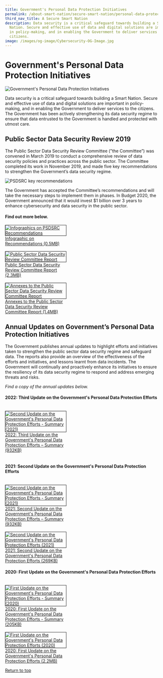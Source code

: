 ```yaml
---
title: Government's Personal Data Protection Initiatives
permalink: /about-smart-nation/secure-smart-nation/personal-data-protection-initiatives
third_nav_title: A Secure Smart Nation
description: Data security is a critical safeguard towards building a Smart
  Nation. Secure and effective use of data and digital solutions are important
  in policy-making, and in enabling the Government to deliver services to the
  citizens.
image: /images/og-image/Cybersecurity-OG-Image.jpg
---
```

# Government's Personal Data Protection Initiatives
![Government's Personal Data Protection Initiatives](/images/abt-smart-nation/Government’s_PDPI_1920px.jpeg)

Data security is a critical safeguard towards building a Smart Nation. Secure and effective use of data and digital solutions are important in policy-making, and in enabling the Government to deliver services to the citizens. The Government has been actively strengthening its data security regime to ensure that data entrusted to the Government is handled and protected with utmost care.

## Public Sector Data Security Review 2019

The Public Sector Data Security Review Committee (”the Committee”) was convened in March 2019 to conduct a comprehensive review of data security policies and practices across the public sector. The Committee completed its work in November 2019, and made five key recommendations to strengthen the Government’s data security regime.

![PSDSRC key recommendations](/images/abt-smart-nation/psdsrc-key-recommendation.png)

The Government has accepted the Committee’s recommendations and will take the necessary steps to implement them in phases. In Budget 2020, the Government announced that it would invest $1 billion over 3 years to enhance cybersecurity and data security in the public sector.
 
#### Find out more below.
  
<div style="width:40%"> 
 <a href="/files/abt-smart-nation/psdsrc-infographic.pdf" target="_blank"><img style="border:1px solid black;" src="/images/abt-smart-nation/psdsrc-infographic-cover.jpg" alt="Infographics on PSDSRC Recommendations">Infographic on Recommendations (0.5MB)</a>
</div>

<br>

<div style="width:40%"> 
<a href="/files/publications/psdsrc-main-report-Nov2019.pdf" target="_blank"><img style="border:1px solid black;" src="/images/abt-smart-nation/psdsrc-main-report-Nov2019-1.jpg" alt="Public Sector Data Security Review Committee Report">Public Sector Data Security Review Committee Report (2.3MB)</a>
</div>

<br>

<div style="width:40%"> 
<a href="/files/publications/annexes-to-the-psdsrc-final-report.pdf" target="_blank"><img style="border:1px solid black;" src="/images/abt-smart-nation/annexes-to-the-psdsrc-final-report-cover.jpg" alt="Annexes to the Public Sector Data Security Review Committee Report">Annexes to the Public Sector Data Security Review Committee Report (1.4MB)</a>
</div>

 
## Annual Updates on Government’s Personal Data Protection Initiatives

The Government publishes annual updates to highlight efforts and initiatives taken to strengthen the public sector data security regime and safeguard data. The reports also provide an overview of the effectiveness of the efforts and initiatives, and lessons learnt from data incidents. The Government will continually and proactively enhance its initiatives to ensure the resiliency of its data security regime to respond and address emerging threats and risks.

*Find a copy of the annual updates below.*

#### 2022: Third Update on the Government's Personal Data Protection Efforts

<br>

<div style="width:40%"> 
 <a href="/files/publications/Government's%20Personal%20Data%20Protection%20Efforts%202022.pdf" target="_blank"><img style="border:1px solid black;" src="/images/abt-smart-nation/2022-third-update-on-data-protection-efforts.jpg" alt="Second Update on the Government's Personal Data Protection Efforts - Summary (2021)">2022: Third Update on the Government's Personal Data Protection Efforts – Summary (932KB)</a>
</div>

<br>

#### 2021: Second Update on the Government's Personal Data Protection Efforts

<br>

<div style="width:40%"> 
 <a href="/files/publications/government-personal-data-protection-efforts-2021-summary.pdf" target="_blank"><img style="border:1px solid black;" src="/images/abt-smart-nation/government-personal-data-protection-efforts-2021-summary-cover.jpg" alt="Second Update on the Government's Personal Data Protection Efforts - Summary (2021)">2021: Second Update on the Government's Personal Data Protection Efforts – Summary (932KB)</a>
</div>

<br>

<div style="width:40%"> 
 <a href="/files/publications/government-personal-data-protection-efforts-2021.pdf" target="_blank"><img style="border:1px solid black;" src="/images/abt-smart-nation/2021-report-update-on-pdprc.png" alt="Second Update on the Government's Personal Data Protection Efforts (2021)">2021: Second Update on the Government's Personal Data Protection Efforts (269KB)</a>
</div>

#### 2020: First Update on the Government's Personal Data Protection Efforts 

<br>

<div style="width:40%"> 
<a href="/files/publications/annual-update-on-govt-personal-data-protection-efforts-Nov2020-summary.pdf" target="_blank"><img style="border:1px solid black;" src="/images/abt-smart-nation/annual-update-on-govt-personal-data-protection-efforts-Nov2020-summary_cover.jpg" alt="First Update on the Government's Personal Data Protection Efforts - Summary (2020)">2020: First Update on the Government's Personal Data Protection Efforts - Summary (205KB)</a>
</div>

<br>

<div style="width:40%"> 
 <a href="/files/publications/annual-update-on-govt-personal-data-protection-efforts-2020.pdf" target="_blank"><img style="border:1px solid black;" src="images/abt-smart-nation/annual-update-on-govt-personal-data-protection-efforts-2020-cover.jpg" alt="First Update on the Government's Personal Data Protection Efforts (2020)">2020: First Update on the Government's Personal Data Protection Efforts (2.2MB)</a>
	 </div>
	 

[Return to top](#governments-personal-data-protection-initiatives)